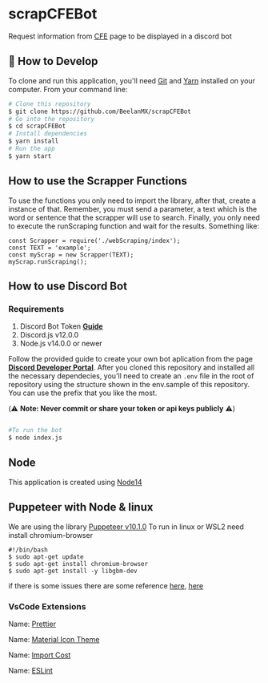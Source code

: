 # scrapCFEBot

Request information from [CFE](https://msc.cfe.mx/Aplicaciones/NCFE/Concursos/) page to be displayed in a discord bot

## 📰 How to Develop

To clone and run this application, you'll need [Git](https://git-scm.com) and [Yarn](https://classic.yarnpkg.com/en/docs/install#windows-stable) installed on your computer. From your command line:

```bash
# Clone this repository
$ git clone https://github.com/BeelanMX/scrapCFEBot
# Go into the repository
$ cd scrapCFEBot
# Install dependencies
$ yarn install
# Run the app
$ yarn start
```

## How to use the Scrapper Functions

To use the functions you only need to import the library, after that, create a instance of that. Remember, you must send a parameter, a text which is the word or sentence that the scrapper will use to search.
Finally, you only need to execute the runScraping function and wait for the results. Something like:

```
const Scrapper = require('./webScraping/index');
const TEXT = 'example';
const myScrap = new Scrapper(TEXT);
myScrap.runScraping();
```

## How to use Discord Bot

### Requirements

1. Discord Bot Token **[Guide](https://discordjs.guide/preparations/setting-up-a-bot-application.html#creating-your-bot)**
2. Discord.js v12.0.0
3. Node.js v14.0.0 or newer

Follow the provided guide to create your own bot aplication from the page **[Discord Developer Portal](https://discord.com/developers/applications)**.
After you cloned this repository and installed all the necessary dependecies, you'll need to create an `.env` file in the root of repository using the structure shown in the env.sample of this repository.
You can use the prefix that you like the most.

(⚠️ **Note: Never commit or share your token or api keys publicly** ⚠️)

```sh

#To run the bot
$ node index.js

```

## Node

This application is created using [Node14](https://nodejs.org/dist/latest-v14.x/docs/api/)

## Puppeteer with Node & linux

We are using the library [Puppeteer v10.1.0](https://pptr.dev/#?product=Puppeteer&version=v10.1.0)
To run in linux or WSL2 need install chromium-browser

```
#!/bin/bash
$ sudo apt-get update
$ sudo apt-get install chromium-browser
$ sudo apt-get install -y libgbm-dev
```

if there is some issues there are some reference [here](https://stackoverflow.com/a/65497048/7351895), [here](https://github.com/puppeteer/puppeteer/blob/main/docs/troubleshooting.md#chrome-is-downloaded-but-fails-to-launch-on-nodejs-14)

### VsCode Extensions

Name: [Prettier](https://marketplace.visualstudio.com/items?itemName=esbenp.prettier-vscode)

Name: [Material Icon Theme](https://marketplace.visualstudio.com/items?itemName=PKief.material-icon-theme)

Name: [Import Cost](https://marketplace.visualstudio.com/items?itemName=wix.vscode-import-cost)

Name: [ESLint](https://marketplace.visualstudio.com/items?itemName=dbaeumer.vscode-eslint)
